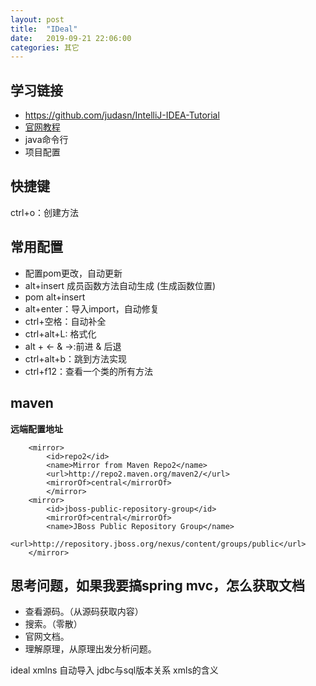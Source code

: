 ```yaml
---
layout: post
title:  "IDeal"
date:   2019-09-21 22:06:00
categories: 其它
---
```


## 学习链接

* https://github.com/judasn/IntelliJ-IDEA-Tutorial
* [官网教程](http://www.jetbrains.com/help/idea/setting-background-image.html)
* java命令行
* 项目配置



## 快捷键

ctrl+o：创建方法


## 常用配置

* 配置pom更改，自动更新
* alt+insert 成员函数方法自动生成 (生成函数位置)
* pom alt+insert  
* alt+enter：导入import，自动修复
* ctrl+空格：自动补全
* ctrl+alt+L: 格式化
* alt + <- & ->:前进 & 后退
* ctrl+alt+b：跳到方法实现
* ctrl+f12：查看一个类的所有方法

## maven

**远端配置地址**

```
    <mirror>
        <id>repo2</id>
        <name>Mirror from Maven Repo2</name>
        <url>http://repo2.maven.org/maven2/</url>
        <mirrorOf>central</mirrorOf>
        </mirror>
    <mirror>
        <id>jboss-public-repository-group</id>
        <mirrorOf>central</mirrorOf>
        <name>JBoss Public Repository Group</name>
        <url>http://repository.jboss.org/nexus/content/groups/public</url>
    </mirror>
```

## 思考问题，如果我要搞spring mvc，怎么获取文档

* 查看源码。（从源码获取内容）
* 搜索。（零散）
* 官网文档。
* 理解原理，从原理出发分析问题。


ideal xmlns 自动导入
jdbc与sql版本关系
xmls的含义